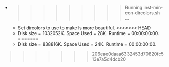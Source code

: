 * >>>>>>>>> Running inst-min-con-dircolors.sh ...
  * Set dircolors to use  to make ls more beautiful.
<<<<<<< HEAD
  * Disk size = 1032052K. Space Used = 28K. Runtime = 00:00:00:00.
=======
  * Disk size = 838816K. Space Used = 24K. Runtime = 00:00:00:00.
>>>>>>> 206eae0daaa6332453d70820fc513e7a5d4dcb20
